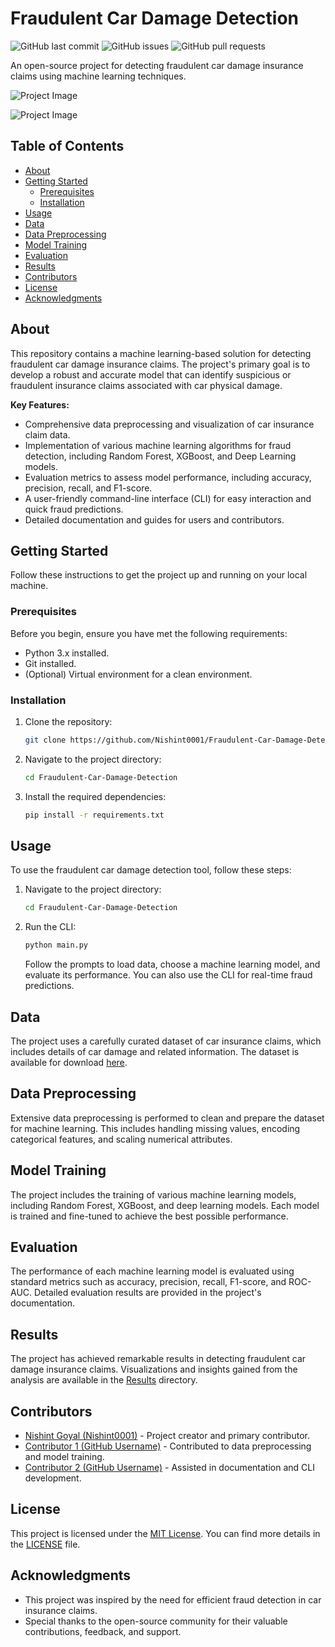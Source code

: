 # Fraudulent Car Damage Detection

![GitHub last commit](https://img.shields.io/github/last-commit/Nishint0001/Fraudulent-Car-Damage-Detection)
![GitHub issues](https://img.shields.io/github/issues-raw/Nishint0001/Fraudulent-Car-Damage-Detection)
![GitHub pull requests](https://img.shields.io/github/issues-pr-raw/Nishint0001/Fraudulent-Car-Damage-Detection)

An open-source project for detecting fraudulent car damage insurance claims using machine learning techniques.

![Project Image](https://www.manoramaonline.com/content/dam/mm/mo/fasttrack/auto-tips/images/2023/1/29/vehicle-insurance.jpg.image.470.246.jpg)

![Project Image](https://www.google.com/url?sa=i&url=https%3A%2F%2Fwww.rateforce.com%2Fblog%2Fauto-insurance%2Fcar-insurance-fraud%2F&psig=AOvVaw1AxgqP0A4L1EvSIqIQi-s3&ust=1697039090089000&source=images&cd=vfe&opi=89978449&ved=0CBEQjRxqFwoTCLjA7bLp64EDFQAAAAAdAAAAABAq)

## Table of Contents

- [About](#about)
- [Getting Started](#getting-started)
  - [Prerequisites](#prerequisites)
  - [Installation](#installation)
- [Usage](#usage)
- [Data](#data)
- [Data Preprocessing](#data-preprocessing)
- [Model Training](#model-training)
- [Evaluation](#evaluation)
- [Results](#results)
- [Contributors](#contributors)
- [License](#license)
- [Acknowledgments](#acknowledgments)

## About

This repository contains a machine learning-based solution for detecting fraudulent car damage insurance claims. The project's primary goal is to develop a robust and accurate model that can identify suspicious or fraudulent insurance claims associated with car physical damage.

**Key Features:**

- Comprehensive data preprocessing and visualization of car insurance claim data.
- Implementation of various machine learning algorithms for fraud detection, including Random Forest, XGBoost, and Deep Learning models.
- Evaluation metrics to assess model performance, including accuracy, precision, recall, and F1-score.
- A user-friendly command-line interface (CLI) for easy interaction and quick fraud predictions.
- Detailed documentation and guides for users and contributors.

## Getting Started

Follow these instructions to get the project up and running on your local machine.

### Prerequisites

Before you begin, ensure you have met the following requirements:

- Python 3.x installed.
- Git installed.
- (Optional) Virtual environment for a clean environment.

### Installation

1. Clone the repository:

   ```bash
   git clone https://github.com/Nishint0001/Fraudulent-Car-Damage-Detection.git
   ```

2. Navigate to the project directory:

   ```bash
   cd Fraudulent-Car-Damage-Detection
   ```

3. Install the required dependencies:

   ```bash
   pip install -r requirements.txt
   ```

## Usage

To use the fraudulent car damage detection tool, follow these steps:

1. Navigate to the project directory:

   ```bash
   cd Fraudulent-Car-Damage-Detection
   ```

2. Run the CLI:

   ```bash
   python main.py
   ```

   Follow the prompts to load data, choose a machine learning model, and evaluate its performance. You can also use the CLI for real-time fraud predictions.

## Data

The project uses a carefully curated dataset of car insurance claims, which includes details of car damage and related information. The dataset is available for download [here](link-to-your-data).

## Data Preprocessing

Extensive data preprocessing is performed to clean and prepare the dataset for machine learning. This includes handling missing values, encoding categorical features, and scaling numerical attributes.

## Model Training

The project includes the training of various machine learning models, including Random Forest, XGBoost, and deep learning models. Each model is trained and fine-tuned to achieve the best possible performance.

## Evaluation

The performance of each machine learning model is evaluated using standard metrics such as accuracy, precision, recall, F1-score, and ROC-AUC. Detailed evaluation results are provided in the project's documentation.

## Results

The project has achieved remarkable results in detecting fraudulent car damage insurance claims. Visualizations and insights gained from the analysis are available in the [Results](results/) directory.

## Contributors

- [Nishint Goyal (Nishint0001)](https://github.com/Nishint0001) - Project creator and primary contributor.
- [Contributor 1 (GitHub Username)](https://github.com/username1) - Contributed to data preprocessing and model training.
- [Contributor 2 (GitHub Username)](https://github.com/username2) - Assisted in documentation and CLI development.

## License

This project is licensed under the [MIT License](LICENSE). You can find more details in the [LICENSE](LICENSE) file.

## Acknowledgments

- This project was inspired by the need for efficient fraud detection in car insurance claims.
- Special thanks to the open-source community for their valuable contributions, feedback, and support.

